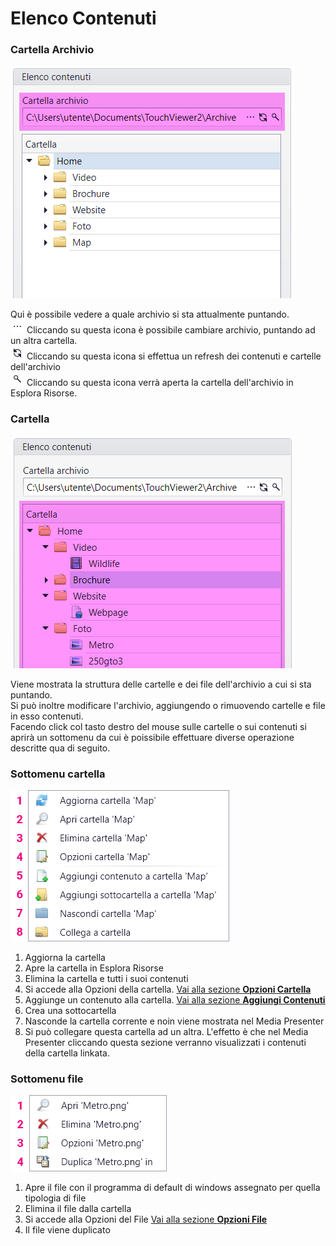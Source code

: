 # Elenco Contenuti

### Cartella Archivio
![](/img/content-directory_2.png)

Qui è possibile vedere a quale archivio si sta attualmente puntando.<br>
![](/img/content-directory_2a.png) Cliccando su questa icona è possibile cambiare archivio, puntando ad un altra cartella.<br>
![](/img/content-directory_2b.png) Cliccando su questa icona si effettua un refresh dei contenuti e cartelle dell'archivio<br>
![](/img/content-directory_2c.png) Cliccando su questa icona verrà aperta la cartella dell'archivio in Esplora Risorse.<br>

### Cartella
![](/img/content-directory_3.png)

Viene mostrata la struttura delle cartelle e dei file dell'archivio a cui si sta puntando.<br>
Si può inoltre modificare l'archivio, aggiungendo o rimuovendo cartelle e file in esso contenuti.<br>
Facendo click col tasto destro del mouse sulle cartelle o sui contenuti si aprirà un sottomenu da cui è poissibile effettuare diverse operazione descritte qua di seguito.

### Sottomenu cartella
![](/img/content-directory_4.png)

1. Aggiorna la cartella
1. Apre la cartella in Esplora Risorse
1. Elimina la cartella e tutti i suoi contenuti
1. Si accede alla Opzioni della cartella. [Vai alla sezione __Opzioni Cartella__](/it/media-manager/folder-option.md)
1. Aggiunge un contenuto alla cartella. [Vai alla sezione __Aggiungi Contenuti__](/it/media-manager/contents/overview.md)
1. Crea una sottocartella
1. Nasconde la cartella corrente e noin viene mostrata nel Media Presenter
1. Si può collegare questa cartella ad un altra. L'effetto è che nel Media Presenter cliccando questa sezione verranno visualizzati i contenuti della cartella linkata.



### Sottomenu file
![](/img/content-directory_5.png)

1. Apre il file con il programma di default di windows assegnato per quella tipologia di file
1. Elimina il file dalla cartella
1. Si accede alla Opzioni del File [Vai alla sezione __Opzioni File__](/it/media-manager/content-option.md)
1. Il file viene duplicato

